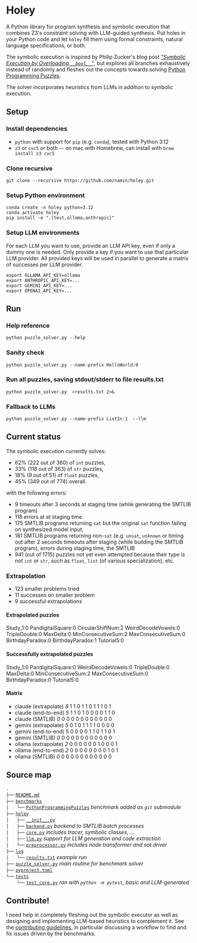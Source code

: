 # Holey

A Python library for program synthesis and symbolic execution that combines Z3's constraint solving with LLM-guided synthesis. Put holes in your Python code and let `holey` fill them using formal constraints, natural language specifications, or both.

The symbolic execution is
inspired by Philip Zucker's blog post [_"Symbolic Execution by Overloading `__bool__`"_](https://www.philipzucker.com/overload_bool/),
but explores all branches exhaustively instead of randomly and fleshes out the concepts towards solving [Python Programming Puzzles](https://github.com/microsoft/PythonProgrammingPuzzles).

The solver incorporates heuristics from LLMs in addition to symbolic execution.

## Setup

### Install dependencies

- `python` with support for `pip` (e.g. `conda`), tested with Python 3.12
- `z3` or `cvc5` or both -- on mac with Homebrew, can install with `brew install z3 cvc5`
  
### Clone recursive

```
git clone --recursive https://github.com/namin/holey.git
```

### Setup Python environment
```
conda create -n holey python=3.12
conda activate holey
pip install -e ".[test,ollama,anthropic]"
```

### Setup LLM environments

For each LLM you want to use, provide an LLM API key, even if only a dummy one is needed.
Only provide a key if you want to use that particular LLM provider.
All provided keys will be used in parallel to generate a matrix of successes per LLM provider.

```
export OLLAMA_API_KEY=ollama
export ANTHROPIC_API_KEY=...
export GEMINI_API_KEY=...
export OPENAI_API_KEY=...
```

## Run

### Help reference

```
python puzzle_solver.py --help
```

### Sanity check

```
python puzzle_solver.py --name-prefix HelloWorld:0
```

### Run all puzzles, saving stdout/stderr to file results.txt

```
python puzzle_solver.py  >results.txt 2>&
```

### Fallback to LLMs

```
python puzzle_solver.py --name-prefix ListIn:1  --llm
```

## Current status

The symbolic execution currently solves:
- 62% (222 out of 360) of `int` puzzles,
- 33% (118 out of 363) of `str` puzzles,
- 18% (9 out of 51) of `float` puzzles,
- 45% (349 out of 774) overall.

with the following errors:
- 9 timeouts after 3 seconds at staging time (while generating the SMTLIB program)
- 118 errors at at staging time
- 175 SMTLIB programs returning `sat` but the original `sat` function failing on synthesized model input,
- 181 SMTLIB programs returning non-`sat` (e.g. `unsat`, `unknown` or timing out after 2 seconds
timeouts after staging (while building the SMTLIB program), errors during staging time, the SMTLIB
- 941 (out of 1715) puzzles not yet even attempted because their type is not `int` or `str`, such as `float`, `list` (of various specialization), etc.

### Extrapolation
- 123 smaller problems tried
- 11 successes on smaller problem
- 9 successful extrapolations

#### Extrapolated puzzles
Study_1:0 PandigitalSquare:0 CircularShiftNum:2 WeirdDecodeVowels:0 TripleDouble:0 MaxDelta:0 MinConsecutiveSum:2 MaxConsecutiveSum:0 BirthdayParadox:0 BirthdayParadox:1 Tutorial5:0
#### Successfully extrapolated puzzles
Study_1:0 PandigitalSquare:0 WeirdDecodeVowels:0 TripleDouble:0 MaxDelta:0 MinConsecutiveSum:2 MaxConsecutiveSum:0 BirthdayParadox:0 Tutorial5:0

#### Matrix
- claude      (extrapolate) _8_ 1 1 0 1 1 0 1 1 1 0 1
- claude       (end-to-end) _5_ 1 1 0 1 0 0 0 0 1 1 0
- claude           (SMTLIB) _0_ 0 0 0 0 0 0 0 0 0 0 0
- gemini      (extrapolate) _5_ 0 1 0 1 1 1 1 0 0 0 0
- gemini       (end-to-end) _5_ 0 0 0 0 1 1 0 1 1 0 1
- gemini           (SMTLIB) _0_ 0 0 0 0 0 0 0 0 0 0 0
- ollama      (extrapolate) _2_ 0 0 0 0 0 0 1 0 0 0 1
- ollama       (end-to-end) _2_ 0 0 0 0 0 0 0 0 1 0 1
- ollama           (SMTLIB) _0_ 0 0 0 0 0 0 0 0 0 0 0

## Source map

`.`<br/>
`├──` [`README.md`](README.md)<br/>
`├──` [`benchmarks`](benchmarks)<br/>
`│   └──` [`PythonProgrammingPuzzles`](https://github.com/microsoft/PythonProgrammingPuzzles) _benchmark added as `git` submodule_<br/>
`├──` [`holey`](holey)<br/>
`│   ├──` [`__init__.py`](holey/__init__.py)<br/>
`│   ├──` [`backend.py`](holey/backend.py) _backend to SMTLIB batch processes_<br/>
`│   ├──` [`core.py`](holey/core.py) _includes tracer, symbolic classes, ..._<br/>
`│   ├──` [`llm.py`](holey/llm.py) _support for LLM generation and code extraction_<br/>
`│   └──` [`preprocessor.py`](holey/preprocessor.py) _includes node transformer and sat driver_<br/>
`├──` [`log`](log)<br/>
`│   └──` [`results.txt`](log/results.txt) _example run_<br/>
`├──` [`puzzle_solver.py`](puzzle_solver.py) _main routine for benchmark solver_<br/>
`├──` [`pyproject.toml`](pyproject.toml)<br/>
`└──` [`tests`](tests)<br/>
`    └──` [`test_core.py`](tests/test_core.py) _ran with `python -m pytest`, basic and LLM-generated_<br/>

## Contribute!

I need help in completely fleshing out the symbolic executor as well as designing and implementing LLM-based heuristics to complement it.
See the [contributing guidelines](CONTRIBUTING.md), in particular discussing a workflow to find and fix issues driven by the benchmarks.
